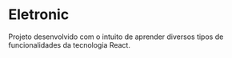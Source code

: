 # Eletronic
Projeto desenvolvido com o intuito de aprender diversos tipos de funcionalidades da tecnologia React.
